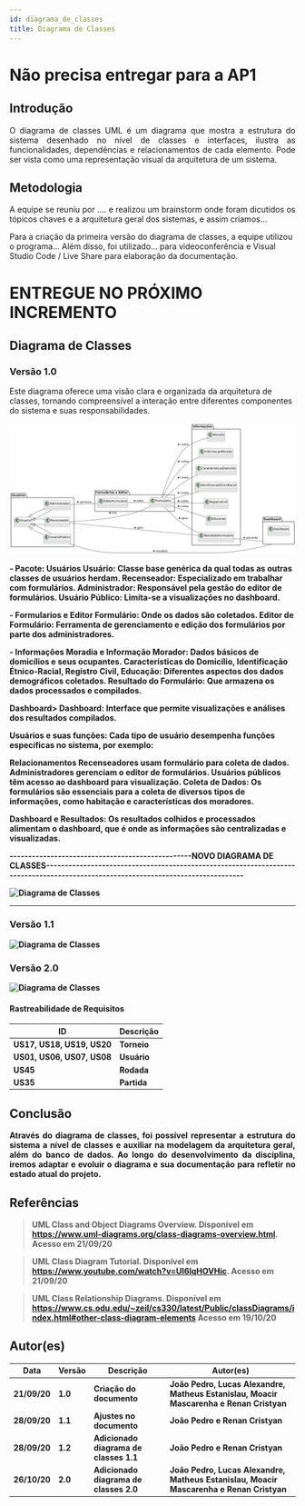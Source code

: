 ```yaml
---
id: diagrama_de_classes
title: Diagrama de Classes
---
```


# Não precisa entregar para a AP1
## Introdução

<p align = "justify">
O diagrama de classes UML é um diagrama que mostra a estrutura do sistema desenhado no nível de classes e interfaces, ilustra as funcionalidades, dependências e relacionamentos de cada elemento. Pode ser vista como uma representação visual da arquitetura de um sistema. 
</p>

## Metodologia

<p align = "justify">
A equipe se reuniu por .... e realizou um brainstorm onde foram dicutidos os tópicos chaves e a arquitetura geral dos sistemas, e assim criamos...

Para a criação da primeira versão do diagrama de classes, a equipe utilizou o programa... Além disso, foi utilizado... para videoconferência e Visual Studio Code / Live Share para elaboração da documentação.
</p>

# ENTREGUE NO PRÓXIMO INCREMENTO
## Diagrama de Classes

### Versão 1.0


Este diagrama oferece uma visão clara e organizada da arquitetura de classes, tornando compreensível a interação entre diferentes componentes do sistema e suas responsabilidades.


![Diagrama de Classes](../assets/Diagrama_de_Classes/Diagrama_de_classes_01.png)


<strong>  - Pacote: Usuários  <strong>
Usuário: Classe base genérica da qual todas as outras classes de usuários herdam.
Recenseador: Especializado em trabalhar com formulários.
Administrador: Responsável pela gestão do editor de formulários.
Usuário Público: Limita-se a visualizações no dashboard.

   <strong>  - Formularios e Editor <strong>
Formulário: Onde os dados são coletados.
Editor de Formulário: Ferramenta de gerenciamento e edição dos formulários por parte dos administradores.


   <strong>  - Informações <strong>
Moradia e Informação Morador: Dados básicos de domicílios e seus ocupantes.
Características do Domicílio, Identificação Étnico-Racial, Registro Civil, Educação: Diferentes aspectos dos dados demográficos coletados.
Resultado do Formulário: Que armazena os dados processados e compilados.

   <strong> Dashboard> <strong>
Dashboard: Interface que permite visualizações e análises dos resultados compilados.


Usuários e suas funções: Cada tipo de usuário desempenha funções específicas no sistema, por exemplo:


   <strong> Relacionamentos <strong>
Recenseadores usam formulário para coleta de dados.
Administradores gerenciam o editor de formulários.
Usuários públicos têm acesso ao dashboard para visualização.
Coleta de Dados: Os formulários são essenciais para a coleta de diversos tipos de informações, como habitação e características dos moradores.

Dashboard e Resultados: Os resultados colhidos e processados alimentam o dashboard, que é onde as informações são centralizadas e visualizadas.
  
-------------------------------------------------NOVO DIAGRAMA DE CLASSES----------------------------------------------------------------------------------------------------------------------------------

![![Diagrama de Classes](../assets/diagrama_de_classes/diagrama_de_classes.png)](../assets/diagrama_de_classes/diagrama_de_classes.png)

------------------------------------------------------------------------------------------------------------------------------------------------------------------------------------------------------------






### Versão 1.1
![![Diagrama de Classes](../assets/diagrama_de_classes/diagrama_de_classes_1.1.png)](../assets/diagrama_de_classes/diagrama_de_classes_1.1.png)


### Versão 2.0

![![Diagrama de Classes](../assets/diagrama_de_classes/diagrama_de_classes_1.1.png)](../assets/diagrama_de_classes/diagrama_de_classes_2.0.png)


#### Rastreabilidade de Requisitos

| ID|Descrição|
|---|---|
|US17, US18, US19, US20|Torneio|
|US01, US06, US07, US08|Usuário|
|US45|Rodada|
|US35|Partida|






## Conclusão

<p align = "justify">
Através do diagrama de classes, foi possível representar a estrutura do sistema a nível de classes e auxiliar na modelagem da arquitetura geral, além do banco de dados. Ao longo do desenvolvimento da disciplina, iremos adaptar e evoluir o diagrama e sua documentação para refletir no estado atual do projeto.
</p>

## Referências

> UML Class and Object Diagrams Overview. Disponível em https://www.uml-diagrams.org/class-diagrams-overview.html. Acesso em 21/09/20

> UML Class Diagram Tutorial. Disponível em https://www.youtube.com/watch?v=UI6lqHOVHic. Acesso em 21/09/20

> UML Class Relationship Diagrams. Disponível em https://www.cs.odu.edu/~zeil/cs330/latest/Public/classDiagrams/index.html#other-class-diagram-elements Acesso em 19/10/20

## Autor(es)

| Data | Versão | Descrição | Autor(es) |
| -- | -- | -- | -- |
| 21/09/20 | 1.0 | Criação do documento | João Pedro, Lucas Alexandre, Matheus Estanislau, Moacir Mascarenha e Renan Cristyan |
| 28/09/20 | 1.1 | Ajustes no documento | João Pedro e Renan Cristyan |
| 28/09/20 | 1.2 | Adicionado diagrama de classes 1.1 | João Pedro e Renan Cristyan |
| 26/10/20 | 2.0 | Adicionado diagrama de classes 2.0 | João Pedro, Lucas Alexandre, Matheus Estanislau, Moacir Mascarenha e Renan Cristyan |
